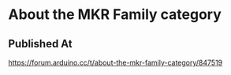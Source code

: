 # About the MKR Family category

## Published At

https://forum.arduino.cc/t/about-the-mkr-family-category/847519
